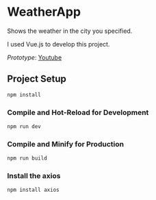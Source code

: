 # WeatherApp

Shows the weather in the city you specified.

I used Vue.js to develop this project.

*Prototype*: <a href="https://www.youtube.com/watch?v=gc4mdM1CcNo">Youtube</a>

## Project Setup

```sh
npm install
```

### Compile and Hot-Reload for Development

```sh
npm run dev
```

### Compile and Minify for Production

```sh
npm run build
```

### Install the axios

```sh
npm install axios
```
